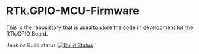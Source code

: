 # RTk.GPIO-MCU-Firmware
This is the reposistory that is used to store the code in development for the RTk.GPIO Board.

Jenkins Build status
[![Build Status](http://rtkjenkins.servehalflife.com:8120/job/RTk.GPIO%20MCU%20Code/badge/icon)](http://rtkjenkins.servehalflife.com:8120/job/RTk.GPIO%20MCU%20Code/)
